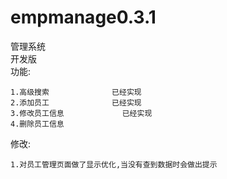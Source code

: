 # empmanage0.3.1
管理系统<br>
开发版<br>
功能:     
    
    1.高级搜索              已经实现
    2.添加员工              已经实现
    3.修改员工信息             已经实现       
    4.删除员工信息
    
修改:    
    
    1.对员工管理页面做了显示优化,当没有查到数据时会做出提示
   
    